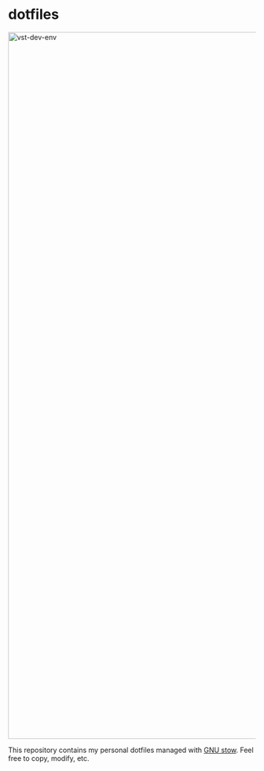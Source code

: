 # dotfiles
<img width="1439" alt="vst-dev-env" src="https://user-images.githubusercontent.com/61953352/198247227-74970bd0-a798-4e13-84dd-04246a58cee5.png">

This repository contains my personal dotfiles managed with [GNU stow](https://www.gnu.org/software/stow/). Feel free to copy, modify, etc.
